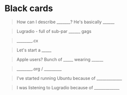 # Black cards

> How can I describe _______? He's basically ______

> Lugradio - full of sub-par ______ gags

> ________.cx

> Let's start a _____

> Apple users? Bunch of _____ wearing ______

> ________.org / _________

> I've started running Ubuntu because of _____________

> I was listening to Lugradio because of _____________
